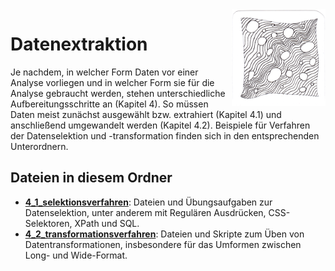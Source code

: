 <img src="chapter_04_zentangle.png" width="150" alt="Abbildung für Kapitel 4" align="right">

# Datenextraktion
Je nachdem, in welcher Form Daten vor einer Analyse vorliegen und in welcher Form sie für die Analyse gebraucht werden, stehen unterschiedliche Aufbereitungsschritte an (Kapitel 4). So müssen Daten meist zunächst ausgewählt bzw. extrahiert (Kapitel 4.1) und anschließend umgewandelt werden (Kapitel 4.2). Beispiele für Verfahren der Datenselektion und -transformation finden sich in den entsprechenden Unterordnern.

## Dateien in diesem Ordner
- **[4_1_selektionsverfahren](4_1_selektionsverfahren)**: Dateien und Übungsaufgaben zur Datenselektion, unter anderem mit Regulären Ausdrücken, CSS-Selektoren, XPath und SQL.
- **[4_2_transformationsverfahren](4_2_transformationsverfahren)**: Dateien und Skripte zum Üben von Datentransformationen, insbesondere für das Umformen zwischen Long- und Wide-Format.

